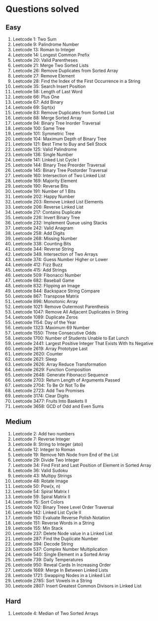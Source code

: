 # Questions solved

## Easy

1. Leetcode 1: Two Sum
2. Leetcode 9: Palindrome Number
3. Leetcode 13: Roman to Integer
4. Leetcode 14: Longest Common Prefix
5. Leetcode 20: Valid Parentheses
6. Leetcode 21: Merge Two Sorted Lists
7. Leetcode 26: Remove Duplicates from Sorted Array
8. Leetcode 27: Remove Element
9. Leetcode 28: Find the Index of the First Occurrence in a String
10. Leetcode 35: Search Insert Position
11. Leetcode 58: Length of Last Word
12. Leetcode 66: Plus One
13. Leetcode 67: Add Binary
14. Leetcode 69: Sqrt(x)
15. Leetcode 83: Remove Duplicates from Sorted List
16. Leetcode 88: Merge Sorted Array
17. Leetcode 94: Binary Tree Inorder Traversal
18. Leetcode 100: Same Tree
19. Leetcode 101: Symmetric Tree
20. Leetcode 104: Maximum Depth of Binary Tree
21. Leetcode 121: Best Time to Buy and Sell Stock
22. Leetcode 125: Valid Palindrome
23. Leetcode 136: Single Number
24. Leetcode 141: Linked List Cycle I
25. Leetcode 144: Binary Tree Preorder Traversal
26. Leetcode 145: Binary Tree Postorder Traversal
27. Leetcode 160: Intersection of Two Linked List
28. Leetcode 169: Majority Element
29. Leetcode 190: Reverse Bits
30. Leetcode 191: Number of 1 Bits
31. Leetcode 202: Happy Number
32. Leetcode 203: Remove Linked List Elements
33. Leetcode 206: Reverse Linked List
34. Leetcode 217: Contains Duplicate
35. Leetcode 226: Invert Binary Tree
36. Leetcode 232: Implement Queue using Stacks
37. Leetcode 242: Valid Anagram
38. Leetcode 258: Add Digits
39. Leetcode 268: Missing Number
40. Leetcode 338: Counting Bits
41. Leetcode 344: Reverse String
42. Leetcode 349. Intersection of Two Arrays
43. Leetcode 374: Guess Number Higher or Lower
44. Leetcode 412: Fizz Buzz
45. Leetcode 415: Add Strings
46. Leetcode 509: Fibonacci Number
47. Leetcode 682: Baseball Game
48. Leetcode 832: Flipping an Image
49. Leetcode 844: Backspace String Compare
50. Leetcode 867: Transpose Matrix
51. Leetcode 896: Monotonic Array
52. Leetcode 1021: Remove Outermost Parenthesis
53. Leetcode 1047: Remove All Adjacent Duplicates in String
54. Leetcode 1089: Duplicate Zeros
55. Leetcode 1154: Day of the Year
56. Leetcode 1323: Maximum 69 Number
57. Leetcode 1550: Three Consecutive Odds
58. Leetcode 1700: Number of Students Unable to Eat Lunch
59. Leetcode 2441: Largest Positive Integer That Exists With Its Negative
60. Leetcode 2619: Array Prototype Last
61. Leetcode 2620: Counter
62. Leetcode 2621: Sleep
63. Leetcode 2626: Array Reduce Transformation
64. Leetcode 2629: Function Composition
65. Leetcode 2648: Generate Fibonacci Sequence
66. Leetcode 2703: Return Length of Arguments Passed
67. Leetcode 2704: To Be Or Not To Be
68. Leetcode 2723: Add Two Promises
69. Leetcode 3174: Clear Digits
70. Leetcode 3477: Fruits Into Baskets II
71. Leetcode 3658: GCD of Odd and Even Sums

## Medium

1. Leetcode 2: Add two numbers
2. Leetcode 7: Reverse Integer
3. Leetcode 8: String to Integer (atoi)
4. Leetcode 12: Integer to Roman
5. Leetcode 19: Remove Nth Node from End of the List
6. Leetcode 29: Divide Two Integer
7. Leetcode 34: Find First and Last Position of Element in Sorted Array
8. Leetcode 36: Valid Sudoku
9. Leetcode 43: Multipy Strings
10. Leetcode 48: Rotate Image
11. Leetcode 50: Pow(x, n)
12. Leetcode 54: Spiral Matrix I
13. Leetcode 59: Spiral Matrix II
14. Leetcode 75: Sort Colors
15. Leetcode 102: Binary Treee Level Order Traversal
16. Leetcode 142: Linked List Cycle II
17. Leetcode 150: Evaluate Reverse Polish Notation
18. Leetcode 151: Reverse Words in a String
19. Leetcode 155: Min Stack
20. Leetcode 237: Delete Node value in a Linked List
21. Leetcode 287: Find the Duplicate Number
22. Leetcode 394: Decode String
23. Leetcode 537: Complex Number Multiplication
24. Leetcode 540: Single Element in a Sorted Array
25. Leetcode 739: Daily Temperatures
26. Leetcode 950: Reveal Cards In Increasing Order
27. Leetcode 1669: Merge In Between Linked Lists
28. Leetcode 1721: Swapping Nodes in a Linked List
29. Leetcode 2785: Sort Vowels in a String
30. Leetcode 2807: Insert Greatest Common Divisors in Linked List

## Hard

1. Leetcode 4: Median of Two Sorted Arrays

